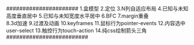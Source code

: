 ######################
1.盒模型
2.定位
3.N列自适应布局
4.已知与未知高度垂直居中
5.已知与未知宽度水平居中
6.BFC
7.margin重叠   
8.3d加速
9.过渡及动画
10.keyframes
11.鼠标行为pointer-events
12.内容选中user-select
13.触控行为touch-action
14.纯css绘制箭头三角
#########################